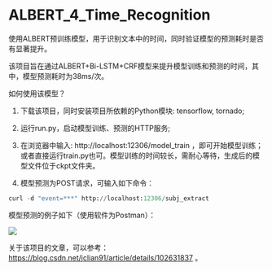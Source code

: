 # ALBERT_4_Time_Recognition
使用ALBERT预训练模型，用于识别文本中的时间，同时验证模型的预测耗时是否有显著提升。

该项目旨在通过ALBERT+Bi-LSTM+CRF模型来提升模型训练和预测的时间，其中，模型预测耗时为38ms/次。

如何使用该模型？

1. 下载该项目，同时安装项目所依赖的Python模块: tensorflow, tornado;

2. 运行run.py，启动模型训练、预测的HTTP服务;

3. 在浏览器中输入: http://localhost:12306/model_train ，即可开始模型训练；或者直接运行train.py也可。模型训练的时间较长，需耐心等待，生成后的模型文件位于ckpt文件夹。

4. 模型预测为POST请求，可输入如下命令：

```python
curl -d "event=***" http://localhost:12306/subj_extract
```

模型预测的例子如下（使用软件为Postman）：

![](https://img-blog.csdnimg.cn/20191018231235365.png?x-oss-process=image/watermark,type_ZmFuZ3poZW5naGVpdGk,shadow_10,text_aHR0cHM6Ly9ibG9nLmNzZG4ubmV0L2pjbGlhbjkx,size_16,color_FFFFFF,t_70)

关于该项目的文章，可以参考：https://blog.csdn.net/jclian91/article/details/102631837 。
